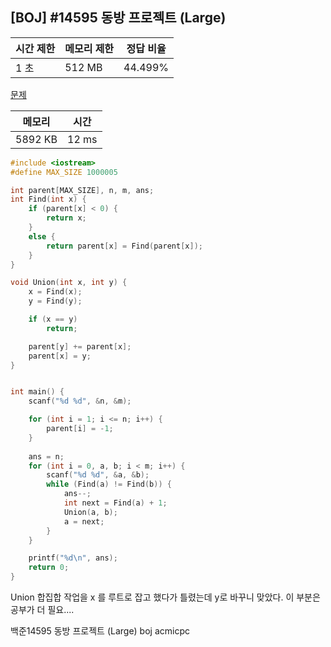 ## [BOJ] #14595 동방 프로젝트 (Large)

| 시간 제한 | 메모리 제한 | 정답 비율 |
| --------- | ----------- | --------- |
| 1 초      | 512 MB      | 44.499%   |

[문제](https://www.acmicpc.net/problem/14595)





| 메모리  | 시간  |
| ------- | ----- |
| 5892 KB | 12 ms |

```c++
#include <iostream>
#define MAX_SIZE 1000005

int parent[MAX_SIZE], n, m, ans;
int Find(int x) {
	if (parent[x] < 0) {
		return x;
	}
	else {
		return parent[x] = Find(parent[x]);
	}
}

void Union(int x, int y) {
	x = Find(x);
	y = Find(y);

	if (x == y)
		return;

	parent[y] += parent[x];
	parent[x] = y;	
}


int main() {
	scanf("%d %d", &n, &m);

	for (int i = 1; i <= n; i++) {
		parent[i] = -1;
	}
	
	ans = n;
	for (int i = 0, a, b; i < m; i++) {
		scanf("%d %d", &a, &b);
		while (Find(a) != Find(b)) {
			ans--;
			int next = Find(a) + 1;
			Union(a, b);
			a = next;
		}
	}

	printf("%d\n", ans);
	return 0;
}
```



Union 합집합 작업을 x 를 루트로 잡고 했다가 틀렸는데 y로 바꾸니 맞았다. 이 부분은 공부가 더 필요....





백준14595 동방 프로젝트 (Large) boj acmicpc

